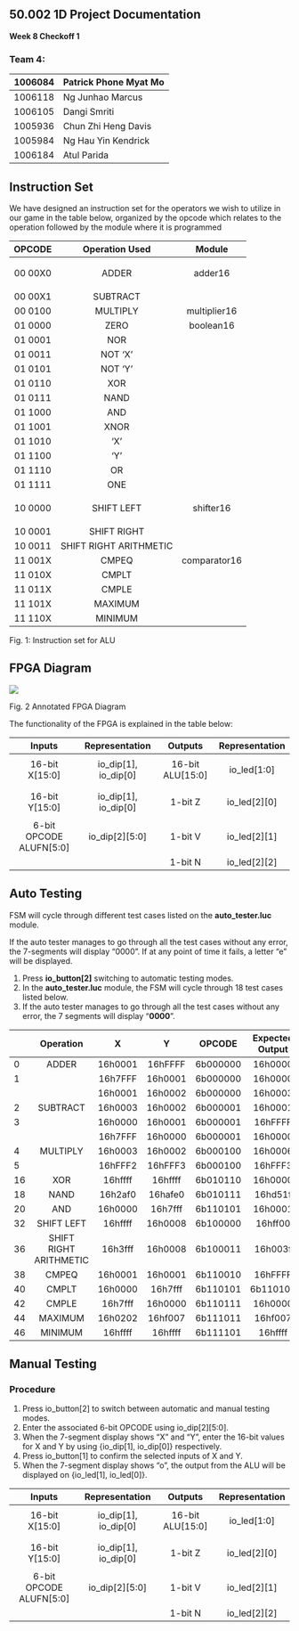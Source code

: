 ﻿## <a name="_tedlgk6vln2x"></a>50.002 1D Project Documentation
**Week 8 Checkoff 1**
### <a name="_a2m00ilk57wt"></a>**Team 4:**

|1006084|**Patrick Phone Myat Mo**|
| -: | :- |
|1006118|Ng Junhao Marcus|
|1006105|Dangi Smriti|
|1005936|Chun Zhi Heng Davis|
|1005984|Ng Hau Yin Kendrick|
|1006184|Atul Parida|

## <a name="_3yljx2wr9b7z"></a>Instruction Set
We have designed an instruction set for the operators we wish to utilize in our game in the table below, organized by the opcode which relates to the operation followed by the module where it is programmed


|**OPCODE**|**Operation Used**|**Module**|
| :-: | :-: | :-: |
|00 00X0|ADDER|<p>adder16</p><p></p>|
|00 00X1|SUBTRACT||
|00 0100|MULTIPLY|multiplier16|
|01 0000|ZERO|boolean16|
|01 0001|NOR||
|01 0011|NOT ‘X’||
|01 0101|NOT ‘Y’||
|01 0110|XOR||
|01 0111|NAND||
|01 1000|AND||
|01 1001|XNOR||
|01 1010|‘X’||
|01 1100|‘Y’||
|01 1110|OR||
|01 1111|ONE||
|10 0000|SHIFT LEFT|<p>shifter16</p><p></p>|
|10 0001|SHIFT RIGHT||
|10 0011|SHIFT RIGHT ARITHMETIC||
|11 001X|CMPEQ|comparator16|
|11 010X|CMPLT||
|11 011X|CMPLE||
|11 101X|MAXIMUM||
|11 110X|MINIMUM||

Fig. 1: Instruction set for ALU
## <a name="_oswkajkuzg5v"></a>FPGA Diagram
![](Aspose.Words.a01de651-2f29-43f7-a183-fc0ea6a09658.001.png)

Fig. 2 Annotated FPGA Diagram

The functionality of the FPGA is explained in the table below:


|**Inputs**|**Representation**|**Outputs**|**Representation**|
| :-: | :-: | :-: | :-: |
|16-bit X[15:0]|io\_dip[1], io\_dip[0]|16-bit ALU[15:0]|<p>io\_led[1:0]</p><p> </p>|
|16-bit Y[15:0]|io\_dip[1],  io\_dip[0]|1-bit Z|<p>io\_led[2][0]</p><p> </p>|
|6-bit OPCODE ALUFN[5:0]|io\_dip[2][5:0]|1-bit V|<p>io\_led[2][1]</p><p> </p>|
|||1-bit N|io\_led[2][2]|

## <a name="_8kejhw4hk56p"></a>Auto Testing
FSM will cycle through different test cases listed on the **auto\_tester.luc** module.

If the auto tester manages to go through all the test cases without any error, the 7-segments will display “0000”. If at any point of time it fails, a letter “e” will be displayed.

1. Press **io\_button[2]** switching to automatic testing modes.
1. In the **auto\_tester.luc** module, the FSM will cycle through 18 test cases listed below.
1. If the auto tester manages to go through all the test cases without any error, the 7 segments will display “**0000**”.


||**Operation**|**X**|**Y**|**OPCODE**|**Expected Output**|
| :- | :-: | :-: | :-: | :-: | :-: |
|0|ADDER|16h0001|16hFFFF|6b000000|16h0000|
|1||16h7FFF|16h0001|6b000000|16h0000|
|||16h0001|16h0002|6b000000|16h0003|
|2|SUBTRACT|16h0003|16h0002|6b000001|16h0001|
|3||16h0000|16h0001|6b000001|16hFFFF|
|||16h7FFF|16h0000|6b000001|16h0000|
|4|MULTIPLY|16h0003|16h0002|6b000100|16h0006|
|5||16hFFF2|16hFFF3|6b000100|16hFFF3|
|16|XOR|16hffff|16hffff|6b010110|16h0000|
|18|NAND|16h2af0|16hafe0|6b010111|16hd51f|
|20|AND|16h0000|16h7fff|6b110101|16h0001|
|32|SHIFT LEFT|16hffff|16h0008|6b100000|16hff00|
|36|SHIFT RIGHT ARITHMETIC|16h3fff|16h0008|6b100011|16h003f|
|38|CMPEQ|16h0001|16h0001|6b110010|16hFFFF|
|40|CMPLT|16h0000|16h7fff|6b110101|6b110101|
|42|CMPLE|16h7fff|16h0000|6b110111|16h0000|
|44|MAXIMUM|16h0202|16hf007|6b111011|16hf007|
|46|MINIMUM|16hffff|16hffff|6b111101|16hffff|

## <a name="_bpzgqnqryqlo"></a>Manual Testing
### <a name="_415yefuye47x"></a>Procedure
1. Press io\_button[2] to switch between automatic and manual testing modes.
1. Enter the associated 6-bit OPCODE using io\_dip[2][5:0].
1. When the 7-segment display shows “X” and “Y”, enter the 16-bit values for X and Y by using {io\_dip[1], io\_dip[0]} respectively.
1. Press io\_button[1] to confirm the selected inputs of X and Y.
1. When the 7-segment display shows “o”, the output from the ALU will be displayed on {io\_led[1], io\_led[0]}.


|**Inputs**|**Representation**|**Outputs**|**Representation**|
| :-: | :-: | :-: | :-: |
|16-bit X[15:0]|io\_dip[1], io\_dip[0]|16-bit ALU[15:0]|<p>io\_led[1:0]</p><p> </p>|
|16-bit Y[15:0]|io\_dip[1],  io\_dip[0]|1-bit Z|<p>io\_led[2][0]</p><p> </p>|
|6-bit OPCODE ALUFN[5:0]|io\_dip[2][5:0]|1-bit V|<p>io\_led[2][1]</p><p> </p>|
|||1-bit N|io\_led[2][2]|

